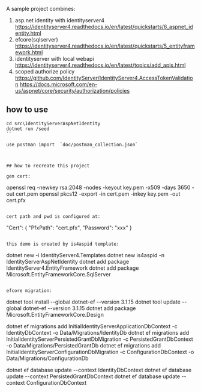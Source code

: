A sample project combines:

1. asp.net identity with identityserver4 https://identityserver4.readthedocs.io/en/latest/quickstarts/6_aspnet_identity.html
2. efcore(sqlserver) https://identityserver4.readthedocs.io/en/latest/quickstarts/5_entityframework.html
3. identityserver with local webapi  https://identityserver4.readthedocs.io/en/latest/topics/add_apis.html
4. scoped authorize policy https://github.com/IdentityServer/IdentityServer4.AccessTokenValidation  https://docs.microsoft.com/en-us/aspnet/core/security/authorization/policies


## how to use

```
cd src\IdentityServerAspNetIdentity
dotnet run /seed
``

use postman import  `doc/postman_collection.json` 



## how to recreate this project

gen cert:

```
openssl req -newkey rsa:2048 -nodes -keyout key.pem -x509 -days 3650 -out cert.pem
openssl pkcs12 -export -in cert.pem -inkey key.pem -out cert.pfx
```

cert path and pwd is configured at:

```
"Cert": {
    "PfxPath": "cert.pfx",
    "Password": "xxx"
}
```

this demo is created by is4aspid template:

```
dotnet new -i IdentityServer4.Templates
dotnet new is4aspid -n IdentityServerAspNetIdentity
dotnet add package IdentityServer4.EntityFramework
dotnet add package Microsoft.EntityFrameworkCore.SqlServer
```

efcore migration:

```
dotnet tool install --global dotnet-ef --version 3.1.15
dotnet tool update --global dotnet-ef --version 3.1.15
dotnet add package Microsoft.EntityFrameworkCore.Design

dotnet ef migrations add InitialIdentityServerApplicationDbContext -c IdentityDbContext -o Data/Migrations/IdentityDb
dotnet ef migrations add InitialIdentityServerPersistedGrantDbMigration -c PersistedGrantDbContext -o Data/Migrations/PersistedGrantDb
dotnet ef migrations add InitialIdentityServerConfigurationDbMigration -c ConfigurationDbContext -o Data/Migrations/ConfigurationDb

dotnet ef database update --context IdentityDbContext
dotnet ef database update --context PersistedGrantDbContext
dotnet ef database update --context ConfigurationDbContext
```


